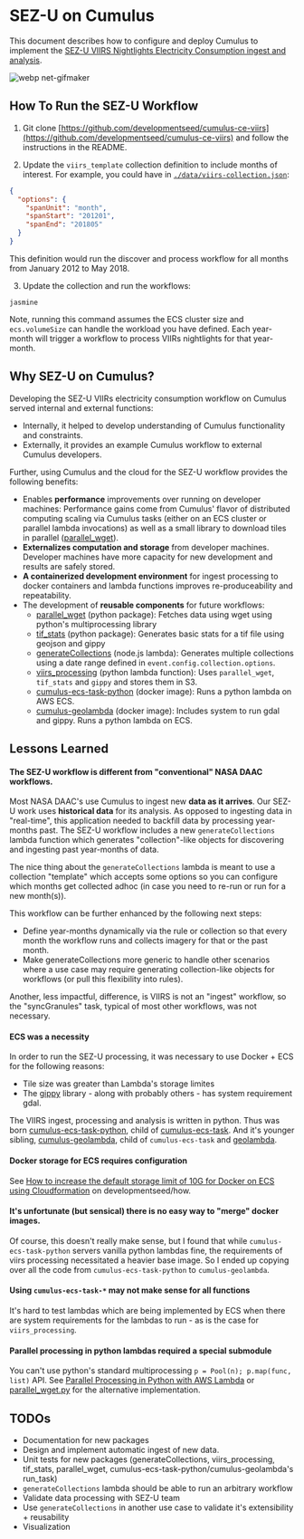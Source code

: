 # SEZ-U on Cumulus

This document describes how to configure and deploy Cumulus to implement the [SEZ-U VIIRS Nightlights Electricity Consumption ingest and analysis](https://github.com/developmentseed/SEZ-U/tree/master/VIIRS_Nightlights).

![webp net-gifmaker](https://user-images.githubusercontent.com/15016780/41212645-42c6ed18-6cf4-11e8-80d7-10b04c1b7d0e.gif)

## How To Run the SEZ-U Workflow

1. Git clone [https://github.com/developmentseed/cumulus-ce-viirs](https://github.com/developmentseed/cumulus-ce-viirs) and follow the instructions in the README.

2. Update the `viirs_template` collection definition to include months of interest. For example, you could have in [`./data/viirs-collection.json`](./data/viirs-collection.json):
```json
{
  "options": {
    "spanUnit": "month",
    "spanStart": "201201",
    "spanEnd": "201805"
  }
}
```

This definition would run the discover and process workflow for all months from January 2012 to May 2018.

3. Update the collection and run the workflows:

```
jasmine
```

Note, running this command assumes the ECS cluster size and `ecs.volumeSize` can handle the workload you have defined. Each year-month will trigger a workflow to process VIIRs nightlights for that year-month.

## Why SEZ-U on Cumulus?

Developing the SEZ-U VIIRs electricity consumption workflow on Cumulus served internal and external functions:

* Internally, it helped to develop understanding of Cumulus functionality and constraints.
* Externally, it provides an example Cumulus workflow to external Cumulus developers.

Further, using Cumulus and the cloud for the SEZ-U workflow provides the following benefits:

* Enables **performance** improvements over running on developer machines: Performance gains come from Cumulus' flavor of distributed computing scaling via Cumulus tasks (either on an ECS cluster or parallel lambda invocations) as well as a small library to download tiles in parallel ([parallel_wget](https://github.com/abarciauskas-bgse/parallel_wget)).
* **Externalizes computation and storage** from developer machines. Developer machines have more capacity for new development and results are safely stored.
* **A containerized development environment** for ingest processing to docker containers and lambda functions improves re-produceability and repeatability.
* The development of **reusable components** for future workflows:
    * [parallel_wget](https://github.com/abarciauskas-bgse/parallel_wget) (python package): Fetches data using wget using python's multiprocessing library
    * [tif_stats](https://github.com/developmentseed/tif_stats) (python package): Generates basic stats for a tif file using geojson and gippy
    * [generateCollections](https://github.com/developmentseed/cumulus-ce-viirs/tree/master/lambdas/generateCollections) (node.js lambda): Generates multiple collections using a date range defined in `event.config.collection.options`.
    * [viirs_processing](https://github.com/developmentseed/viirs_processing) (python lambda function): Uses `parallel_wget`, `tif_stats` and `gippy` and stores them in S3.
    * [cumulus-ecs-task-python](https://github.com/cumulus-nasa/cumulus-ecs-task-python) (docker image): Runs a python lambda on AWS ECS.
    * [cumulus-geolambda](https://github.com/developmentseed/cumulus-geolambda) (docker image): Includes system to run gdal and gippy. Runs a python lambda on ECS.

## Lessons Learned

#### The SEZ-U workflow is different from "conventional" NASA DAAC workflows.

Most NASA DAAC's use Cumulus to ingest new **data as it arrives**. Our SEZ-U work uses **historical data** for its analysis. As opposed to ingesting data in "real-time", this application needed to backfill data by processing year-months past. The SEZ-U workflow includes a new `generateCollections` lambda function which generates "collection"-like objects for discovering and ingesting past year-months of data.

The nice thing about the `generateCollections` lambda is meant to use a collection "template" which accepts some options so you can configure which months get collected adhoc (in case you need to re-run or run for a new month(s)).

This workflow can be further enhanced by the following next steps:

* Define year-months dynamically via the rule or collection so that every month the workflow runs and collects imagery for that or the past month.
* Make generateCollections more generic to handle other scenarios where a use case may require generating collection-like objects for workflows (or pull this flexibility into rules).

Another, less impactful, difference, is VIIRS is not an "ingest" workflow, so the "syncGranules" task, typical of most other workflows, was not necessary.

#### ECS was a necessity

In order to run the SEZ-U processing, it was necessary to use Docker + ECS for the following reasons:

* Tile size was greater than Lambda's storage limites
* The [gippy](https://github.com/gipit/gippy) library - along with probably others - has system requirement gdal.

The VIIRS ingest, processing and analysis is written in python. Thus was born [cumulus-ecs-task-python](https://github.com/cumulus-nasa/cumulus-ecs-task-python), child of [cumulus-ecs-task](https://github.com/cumulus-nasa/cumulus-ecs-task). And it's younger sibling, [cumulus-geolambda](https://github.com/developmentseed/cumulus-geolambda), child of `cumulus-ecs-task` and [geolambda](https://github.com/developmentseed/geolambda).

#### Docker storage for ECS requires configuration

See [How to increase the default storage limit of 10G for Docker on ECS using Cloudformation](https://github.com/developmentseed/how/issues/185) on developmentseed/how.

#### It's unfortunate (but sensical) there is no easy way to "merge" docker images.

Of course, this doesn't really make sense, but I found that while `cumulus-ecs-task-python` servers vanilla python lambdas fine, the requirements of viirs processing necessitated a heavier base image. So I ended up copying over all the code from `cumulus-ecs-task-python` to `cumulus-geolambda`.

#### Using `cumulus-ecs-task-*` may not make sense for all functions

It's hard to test lambdas which are being implemented by ECS when there are system requirements for the lambdas to run - as is the case for `viirs_processing`.

#### Parallel processing in python lambdas required a special submodule

You can't use python's standard multiprocessing `p = Pool(n); p.map(func, list)` API. See [Parallel Processing in Python with AWS Lambda](https://aws.amazon.com/blogs/compute/parallel-processing-in-python-with-aws-lambda/) or [parallel_wget.py](https://github.com/abarciauskas-bgse/parallel_wget/blob/master/parallel_wget.py) for the alternative implementation.


## TODOs

* Documentation for new packages
* Design and implement automatic ingest of new data.
* Unit tests for new packages (generateCollections, viirs_processing, tif_stats, parallel_wget, cumulus-ecs-task-python/cumulus-geolambda's run_task)
* `generateCollections` lambda should be able to run an arbitrary workflow
* Validate data processing with SEZ-U team
* Use `generateCollections` in another use case to validate it's extensibility + reusability
* Visualization
